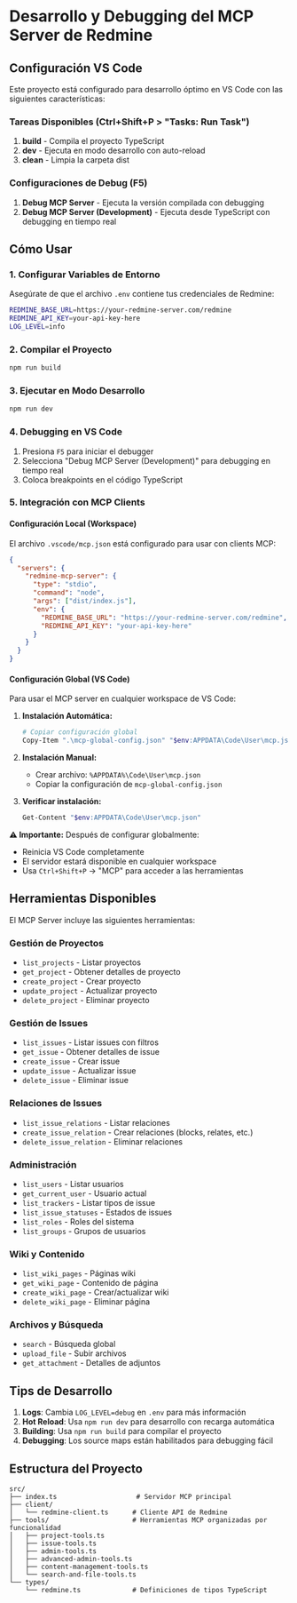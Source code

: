 # Desarrollo y Debugging del MCP Server de Redmine

## Configuración VS Code

Este proyecto está configurado para desarrollo óptimo en VS Code con las siguientes características:

### Tareas Disponibles (Ctrl+Shift+P > "Tasks: Run Task")

1. **build** - Compila el proyecto TypeScript
2. **dev** - Ejecuta en modo desarrollo con auto-reload
3. **clean** - Limpia la carpeta dist

### Configuraciones de Debug (F5)

1. **Debug MCP Server** - Ejecuta la versión compilada con debugging
2. **Debug MCP Server (Development)** - Ejecuta desde TypeScript con debugging en tiempo real

## Cómo Usar

### 1. Configurar Variables de Entorno

Asegúrate de que el archivo `.env` contiene tus credenciales de Redmine:

```bash
REDMINE_BASE_URL=https://your-redmine-server.com/redmine
REDMINE_API_KEY=your-api-key-here
LOG_LEVEL=info
```

### 2. Compilar el Proyecto

```bash
npm run build
```

### 3. Ejecutar en Modo Desarrollo

```bash
npm run dev
```

### 4. Debugging en VS Code

1. Presiona `F5` para iniciar el debugger
2. Selecciona "Debug MCP Server (Development)" para debugging en tiempo real
3. Coloca breakpoints en el código TypeScript

### 5. Integración con MCP Clients

#### Configuración Local (Workspace)
El archivo `.vscode/mcp.json` está configurado para usar con clients MCP:

```json
{
  "servers": {
    "redmine-mcp-server": {
      "type": "stdio",
      "command": "node",
      "args": ["dist/index.js"],
      "env": {
        "REDMINE_BASE_URL": "https://your-redmine-server.com/redmine",
        "REDMINE_API_KEY": "your-api-key-here"
      }
    }
  }
}
```

#### Configuración Global (VS Code)
Para usar el MCP server en cualquier workspace de VS Code:

1. **Instalación Automática:**
   ```bash
   # Copiar configuración global
   Copy-Item ".\mcp-global-config.json" "$env:APPDATA\Code\User\mcp.json" -Force
   ```

2. **Instalación Manual:**
   - Crear archivo: `%APPDATA%\Code\User\mcp.json`
   - Copiar la configuración de `mcp-global-config.json`

3. **Verificar instalación:**
   ```bash
   Get-Content "$env:APPDATA\Code\User\mcp.json"
   ```

**⚠️ Importante:** Después de configurar globalmente:
- Reinicia VS Code completamente
- El servidor estará disponible en cualquier workspace
- Usa `Ctrl+Shift+P` → "MCP" para acceder a las herramientas

## Herramientas Disponibles

El MCP Server incluye las siguientes herramientas:

### Gestión de Proyectos
- `list_projects` - Listar proyectos
- `get_project` - Obtener detalles de proyecto
- `create_project` - Crear proyecto
- `update_project` - Actualizar proyecto
- `delete_project` - Eliminar proyecto

### Gestión de Issues
- `list_issues` - Listar issues con filtros
- `get_issue` - Obtener detalles de issue
- `create_issue` - Crear issue
- `update_issue` - Actualizar issue
- `delete_issue` - Eliminar issue

### Relaciones de Issues
- `list_issue_relations` - Listar relaciones
- `create_issue_relation` - Crear relaciones (blocks, relates, etc.)
- `delete_issue_relation` - Eliminar relaciones

### Administración
- `list_users` - Listar usuarios
- `get_current_user` - Usuario actual
- `list_trackers` - Listar tipos de issue
- `list_issue_statuses` - Estados de issues
- `list_roles` - Roles del sistema
- `list_groups` - Grupos de usuarios

### Wiki y Contenido
- `list_wiki_pages` - Páginas wiki
- `get_wiki_page` - Contenido de página
- `create_wiki_page` - Crear/actualizar wiki
- `delete_wiki_page` - Eliminar página

### Archivos y Búsqueda
- `search` - Búsqueda global
- `upload_file` - Subir archivos
- `get_attachment` - Detalles de adjuntos

## Tips de Desarrollo

1. **Logs**: Cambia `LOG_LEVEL=debug` en `.env` para más información
2. **Hot Reload**: Usa `npm run dev` para desarrollo con recarga automática
3. **Building**: Usa `npm run build` para compilar el proyecto
4. **Debugging**: Los source maps están habilitados para debugging fácil

## Estructura del Proyecto

```
src/
├── index.ts                    # Servidor MCP principal
├── client/
│   └── redmine-client.ts      # Cliente API de Redmine
├── tools/                     # Herramientas MCP organizadas por funcionalidad
│   ├── project-tools.ts
│   ├── issue-tools.ts
│   ├── admin-tools.ts
│   ├── advanced-admin-tools.ts
│   ├── content-management-tools.ts
│   └── search-and-file-tools.ts
└── types/
    └── redmine.ts             # Definiciones de tipos TypeScript
```

